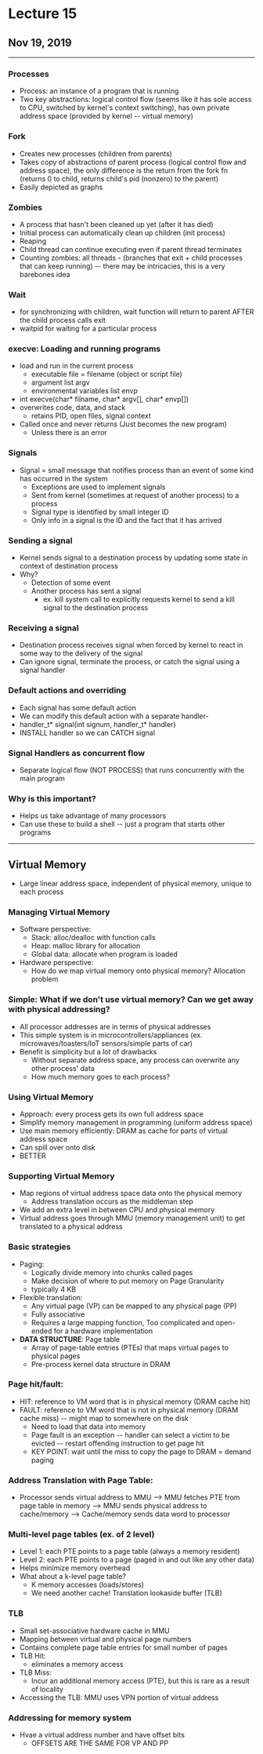 # Lecture 15
## Nov 19, 2019
---
### Processes
- Process: an instance of a program that is running
- Two key abstractions: logical control flow (seems like it has sole access to CPU, switched by kernel's context switching), has own private address space (provided by kernel -- virtual memory)

### Fork
- Creates new processes (children from parents)
- Takes copy of abstractions of parent process (logical control flow and address space), the only difference is the return from the fork fn (returns 0 to child, returns child's pid (nonzero) to the parent)
- Easily depicted as graphs

### Zombies
- A process that hasn't been cleaned up yet (after it has died)
- Initial process can automatically clean up children (init process)
- Reaping
- Child thread can continue executing even if parent thread terminates
- Counting zombies: all threads - (branches that exit + child processes that can keep running) -- there may be intricacies, this is a very barebones idea

### Wait
- for synchronizing with children, wait function will return to parent AFTER the child process calls exit
- waitpid for waiting for a particular process

### execve: Loading and running programs
- load and run in the current process
  - executable file = filename (object or script file)
  - argument list argv
  - environmental variables list envp
- int execve(char* filname, char* argv[], char* envp[])
- overwrites code, data, and stack
  - retains PID, open files, signal context
- Called once and never returns (Just becomes the new program)
  - Unless there is an error

### Signals
- Signal = small message that notifies process than an event of some kind has occurred in the system
  - Exceptions are used to implement signals
  - Sent from kernel (sometimes at request of another process) to a process
  - Signal type is identified by small integer ID
  - Only info in a signal is the ID and the fact that it has arrived

### Sending a signal
- Kernel sends signal to a destination process by updating some state in context of destination process
- Why?
  - Detection of some event
  - Another process has sent a signal
    - ex. kill system call to explicitly requests kernel to send a kill signal to the destination process

### Receiving a signal
- Destination process receives signal when forced by kernel to react in some way to the delivery of the signal
- Can ignore signal, terminate the process, or catch the signal using a signal handler

### Default actions and overriding
- Each signal has some default action
- We can modify this default action with a separate handler-
- handler_t* signal(int signum, handler_t* handler)
- INSTALL handler so we can CATCH signal

### Signal Handlers as concurrent flow
- Separate logical flow (NOT PROCESS) that runs concurrently with the main program

### Why is this important?
- Helps us take advantage of many processors
- Can use these to build a shell -- just a program that starts other programs

----
## Virtual Memory
- Large linear address space, independent of physical memory, unique to each process

### Managing Virtual Memory
- Software perspective:
  - Stack: alloc/dealloc with function calls
  - Heap: malloc library for allocation
  - Global data: allocate when program is loaded
- Hardware perspective:
  - How do we map virtual memory onto physical memory? Allocation problem

### Simple: What if we don't use virtual memory? Can we get away with physical addressing?
- All processor addresses are in terms of physical addresses
- This simple system is in microcontrollers/appliances (ex. microwaves/toasters/IoT sensors/simple parts of car)
- Benefit is simplicity but a lot of drawbacks
  - Without separate address space, any process can overwrite any other process' data
  - How much memory goes to each process?

### Using Virtual Memory
- Approach: every process gets its own full address space
- Simplify memory management in programming (uniform address space)
- Use main memory efficiently: DRAM as cache for parts of virtual address space
- Can spill over onto disk
- BETTER

### Supporting Virtual Memory
- Map regions of virtual address space data onto the physical memory
  - Address translation occurs as the middleman step
- We add an extra level in between CPU and physical memory
- Virtual address goes through MMU (memory management unit) to get translated to a physical address

### Basic strategies
- Paging:
  - Logically divide memory into chunks called pages
  - Make decision of where to put memory on Page Granularity
  - typically 4 KB
- Flexible translation:
  - Any virtual page (VP) can be mapped to any physical page (PP)
  - Fully associative
  - Requires a large mapping function, Too complicated and open-ended for a hardware implementation
- **DATA STRUCTURE**: Page table
  - Array of page-table entries (PTEs) that maps virtual pages to physical pages
  - Pre-process kernel data structure in DRAM

### Page hit/fault:
- HIT: reference to VM word that is in physical memory (DRAM cache hit)
- FAULT: reference to VM word that is not in physical memory (DRAM cache miss) -- might map to somewhere on the disk
  - Need to load that data into memory
  - Page fault is an exception -- handler can select a victim to be evicted -- restart offending instruction to get page hit
  - KEY POINT: wait until the miss to copy the page to DRAM = demand paging

### Address Translation with Page Table:
- Processor sends virtual address to MMU --> MMU fetches PTE from page table in memory --> MMU sends physical address to cache/memory --> Cache/memory sends data word to processor

### Multi-level page tables (ex. of 2 level)
- Level 1: each PTE points to a page table (always a memory resident)
- Level 2: each PTE points to a page (paged in and out like any other data)
- Helps minimize memory overhead
- What about a k-level page table?
  - K memory accesses (loads/stores)
  - We need another cache! Translation lookaside buffer (TLB)

### TLB
- Small set-associative hardware cache in MMU
- Mapping between virtual and physical page numbers
- Contains complete page table entries for small number of pages
- TLB Hit:
  - eliminates a memory access
- TLB Miss:
  - Incur an additional memory access (PTE), but this is rare as a result of locality
- Accessing the TLB: MMU uses VPN portion of virtual address

### Addressing for memory system
- Hvae a virtual address number and have offset bits
  - OFFSETS ARE THE SAME FOR VP AND PP
  
